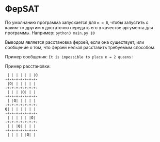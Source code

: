 # ФерSAT

По умолчанию программа запускается для ```n = 8```, чтобы запустить с каким-то другим ```n``` достаточно передать его в качестве аргумента для программы. Например: ```python3 main.py 10```

Выводом является расстановка ферзей, если она существует, или сообщение о том, что ферзей нельзя расставить требуемым способом.

Пример сообщения: ```It is impossible to place n = 2 queens!```

Пример расстановки: 
```
 | | | | | | |Q
-+-+-+-+-+-+-+-
 |Q| | | | | | 
-+-+-+-+-+-+-+-
 | | | |Q| | | 
-+-+-+-+-+-+-+-
 | |Q| | | | | 
-+-+-+-+-+-+-+-
Q| | | | | | | 
-+-+-+-+-+-+-+-
 | | | | | |Q| 
-+-+-+-+-+-+-+-
 | | |Q| | | | 
-+-+-+-+-+-+-+-
 | | | | |Q| | 
 ```